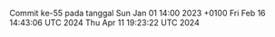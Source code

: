 Commit ke-55 pada tanggal Sun Jan 01 14:00 2023 +0100
Fri Feb 16 14:43:06 UTC 2024
Thu Apr 11 19:23:22 UTC 2024
